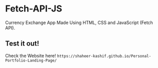 # Fetch-API-JS
Currency Exchange App Made Using HTML, CSS and JavaScript (Fetch API).

## Test it out!
Check the Website here!
`https://shaheer-kashif.github.io/Personal-Portfolio-Landing-Page/`